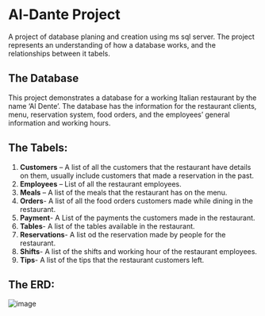 # Al-Dante Project
A project of database planing and creation using ms sql server.
The project represents an understanding of how a database works, and the relationships between it tabels.

## The Database
This project demonstrates a database for a working Italian restaurant by the name ‘Al Dente’.
The database has the information for the restaurant clients, menu, reservation system, food orders, and the employees’ general information and working hours.

## The Tabels:

1. **Customers** – A list of all the customers that the restaurant have details on them, usually include customers that made a reservation in the past. 
2. **Employees** – List of all the restaurant employees.
3. **Meals** – A list of the meals that the restaurant has on the menu.
4. **Orders**- A list of all the food orders customers made while dining in the restaurant.
5. **Payment**- A List of the payments the customers made in the restaurant.
6. **Tables**- A list of the tables available in the restaurant.
7. **Reservations**- A list od the reservation made by people for the restaurant.
8. **Shifts**- A list of the shifts and working hour of the restaurant employees.
9. **Tips**- A list of the tips that the restaurant customers left.

## The ERD:
![image](https://user-images.githubusercontent.com/99897369/201647367-c72e272c-aa88-4b30-889d-65fd1ab57c12.png)
